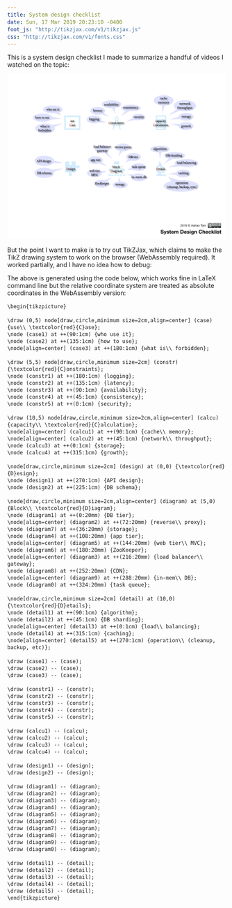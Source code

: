 ```yaml
---
title: System design checklist
date: Sun, 17 Mar 2019 20:23:10 -0400
foot_js: "http://tikzjax.com/v1/tikzjax.js"
css: "http://tikzjax.com/v1/fonts.css"
---
```


This is a system design checklist I made to summarize a handful of videos I watched on the topic:

![](/img/system_design_checklist.png)

But the point I want to make is to try out TikZJax, which claims to make the
TikZ drawing system to work on the browser (WebAssembly required). It worked
partially, and I have no idea how to debug:

<script type="text/tikz">
\begin{tikzpicture}

\draw (0,5) node[draw,circle,minimum size=2cm,align=center] (case) {use\\ \textcolor{red}{C}ase};
\node (case1) at ++(90:1cm) {who use it};
\node (case2) at ++(135:1cm) {how to use};
\node[align=center] (case3) at ++(180:1cm) {what is\\ forbidden};

\draw (5,5) node[draw,circle,minimum size=2cm] (constr) {\textcolor{red}{C}onstraints};
\node (constr1) at ++(180:1cm) {logging};
\node (constr2) at ++(135:1cm) {latency};
\node (constr3) at ++(90:1cm) {availability};
\node (constr4) at ++(45:1cm) {consistency};
\node (constr5) at ++(0:1cm) {security};

\draw (10,5) node[draw,circle,minimum size=2cm,align=center] (calcu) {capacity\\ \textcolor{red}{C}alculation};
\node[align=center] (calcu1) at ++(90:1cm) {cache\\ memory};
\node[align=center] (calcu2) at ++(45:1cm) {network\\ throughput};
\node (calcu3) at ++(0:1cm) {storage};
\node (calcu4) at ++(315:1cm) {growth};

\node[draw,circle,minimum size=2cm] (design) at (0,0) {\textcolor{red}{D}esign};
\node (design1) at ++(270:1cm) {API design};
\node (design2) at ++(225:1cm) {DB schema};

\node[draw,circle,minimum size=2cm,align=center] (diagram) at (5,0) {Block\\ \textcolor{red}{D}iagram};
\node (diagram1) at ++(0:20mm) {DB tier};
\node[align=center] (diagram2) at ++(72:20mm) {reverse\\ proxy};
\node (diagram7) at ++(36:20mm) {storage};
\node (diagram4) at ++(108:20mm) {app tier};
\node[align=center] (diagram5) at ++(144:20mm) {web tier\\ MVC};
\node (diagram6) at ++(180:20mm) {ZooKeeper};
\node[align=center] (diagram3) at ++(216:20mm) {load balancer\\ gateway};
\node (diagram8) at ++(252:20mm) {CDN};
\node[align=center] (diagram9) at ++(288:20mm) {in-mem\\ DB};
\node (diagram0) at ++(324:20mm) {task queue};

\node[draw,circle,minimum size=2cm] (detail) at (10,0) {\textcolor{red}{D}etails};
\node (detail1) at ++(90:1cm) {algorithm};
\node (detail2) at ++(45:1cm) {DB sharding};
\node[align=center] (detail3) at ++(0:1cm) {load\\ balancing};
\node (detail4) at ++(315:1cm) {caching};
\node[align=center] (detail5) at ++(270:1cm) {operation\\ (cleanup, backup, etc)};

\draw (case1) -- (case);
\draw (case2) -- (case);
\draw (case3) -- (case);

\draw (constr1) -- (constr);
\draw (constr2) -- (constr);
\draw (constr3) -- (constr);
\draw (constr4) -- (constr);
\draw (constr5) -- (constr);

\draw (calcu1) -- (calcu);
\draw (calcu2) -- (calcu);
\draw (calcu3) -- (calcu);
\draw (calcu4) -- (calcu);

\draw (design1) -- (design);
\draw (design2) -- (design);

\draw (diagram1) -- (diagram);
\draw (diagram2) -- (diagram);
\draw (diagram3) -- (diagram);
\draw (diagram4) -- (diagram);
\draw (diagram5) -- (diagram);
\draw (diagram6) -- (diagram);
\draw (diagram7) -- (diagram);
\draw (diagram8) -- (diagram);
\draw (diagram9) -- (diagram);
\draw (diagram0) -- (diagram);

\draw (detail1) -- (detail);
\draw (detail2) -- (detail);
\draw (detail3) -- (detail);
\draw (detail4) -- (detail);
\draw (detail5) -- (detail);
\end{tikzpicture}
</script>

The above is generated using the code below, which works fine in LaTeX command
line but the relative coordinate system are treated as absolute coordinates in
the WebAssembly version:

```
\begin{tikzpicture}

\draw (0,5) node[draw,circle,minimum size=2cm,align=center] (case) {use\\ \textcolor{red}{C}ase};
\node (case1) at ++(90:1cm) {who use it};
\node (case2) at ++(135:1cm) {how to use};
\node[align=center] (case3) at ++(180:1cm) {what is\\ forbidden};

\draw (5,5) node[draw,circle,minimum size=2cm] (constr) {\textcolor{red}{C}onstraints};
\node (constr1) at ++(180:1cm) {logging};
\node (constr2) at ++(135:1cm) {latency};
\node (constr3) at ++(90:1cm) {availability};
\node (constr4) at ++(45:1cm) {consistency};
\node (constr5) at ++(0:1cm) {security};

\draw (10,5) node[draw,circle,minimum size=2cm,align=center] (calcu) {capacity\\ \textcolor{red}{C}alculation};
\node[align=center] (calcu1) at ++(90:1cm) {cache\\ memory};
\node[align=center] (calcu2) at ++(45:1cm) {network\\ throughput};
\node (calcu3) at ++(0:1cm) {storage};
\node (calcu4) at ++(315:1cm) {growth};

\node[draw,circle,minimum size=2cm] (design) at (0,0) {\textcolor{red}{D}esign};
\node (design1) at ++(270:1cm) {API design};
\node (design2) at ++(225:1cm) {DB schema};

\node[draw,circle,minimum size=2cm,align=center] (diagram) at (5,0) {Block\\ \textcolor{red}{D}iagram};
\node (diagram1) at ++(0:20mm) {DB tier};
\node[align=center] (diagram2) at ++(72:20mm) {reverse\\ proxy};
\node (diagram7) at ++(36:20mm) {storage};
\node (diagram4) at ++(108:20mm) {app tier};
\node[align=center] (diagram5) at ++(144:20mm) {web tier\\ MVC};
\node (diagram6) at ++(180:20mm) {ZooKeeper};
\node[align=center] (diagram3) at ++(216:20mm) {load balancer\\ gateway};
\node (diagram8) at ++(252:20mm) {CDN};
\node[align=center] (diagram9) at ++(288:20mm) {in-mem\\ DB};
\node (diagram0) at ++(324:20mm) {task queue};

\node[draw,circle,minimum size=2cm] (detail) at (10,0) {\textcolor{red}{D}etails};
\node (detail1) at ++(90:1cm) {algorithm};
\node (detail2) at ++(45:1cm) {DB sharding};
\node[align=center] (detail3) at ++(0:1cm) {load\\ balancing};
\node (detail4) at ++(315:1cm) {caching};
\node[align=center] (detail5) at ++(270:1cm) {operation\\ (cleanup, backup, etc)};

\draw (case1) -- (case);
\draw (case2) -- (case);
\draw (case3) -- (case);

\draw (constr1) -- (constr);
\draw (constr2) -- (constr);
\draw (constr3) -- (constr);
\draw (constr4) -- (constr);
\draw (constr5) -- (constr);

\draw (calcu1) -- (calcu);
\draw (calcu2) -- (calcu);
\draw (calcu3) -- (calcu);
\draw (calcu4) -- (calcu);

\draw (design1) -- (design);
\draw (design2) -- (design);

\draw (diagram1) -- (diagram);
\draw (diagram2) -- (diagram);
\draw (diagram3) -- (diagram);
\draw (diagram4) -- (diagram);
\draw (diagram5) -- (diagram);
\draw (diagram6) -- (diagram);
\draw (diagram7) -- (diagram);
\draw (diagram8) -- (diagram);
\draw (diagram9) -- (diagram);
\draw (diagram0) -- (diagram);

\draw (detail1) -- (detail);
\draw (detail2) -- (detail);
\draw (detail3) -- (detail);
\draw (detail4) -- (detail);
\draw (detail5) -- (detail);
\end{tikzpicture}
```
